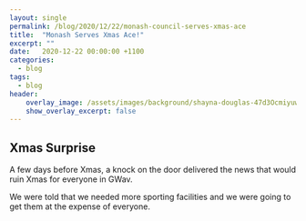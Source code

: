 ```yaml
---
layout: single
permalink: /blog/2020/12/22/monash-council-serves-xmas-ace
title:  "Monash Serves Xmas Ace!"
excerpt: ""
date:   2020-12-22 00:00:00 +1100
categories:
  - blog
tags:
  - blog
header:
    overlay_image: /assets/images/background/shayna-douglas-47d3Ocmiyuw-unsplash-monash3.webp
    show_overlay_excerpt: false
---
```


## Xmas Surprise

A few days before Xmas, a knock on the door delivered the news that would ruin Xmas for everyone in GWav.

We were told that we needed more sporting facilities and we were going to get them at the expense of everyone.


